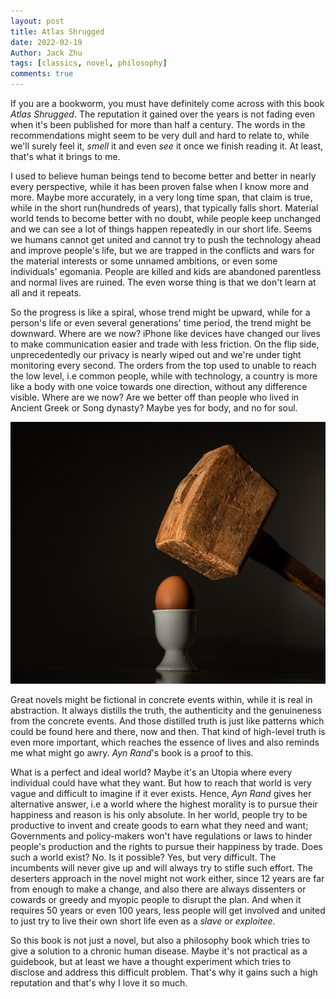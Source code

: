 ```yaml
---
layout: post
title: Atlas Shrugged
date: 2022-02-19
Author: Jack Zhu
tags: [classics, novel, philosophy]
comments: true
---
```


If you are a bookworm, you must have definitely come across with this book *Atlas Shrugged*. The reputation it gained over the years is not fading even when it's been published for more than half a century. The words in the recommendations might seem to be very dull and hard to relate to, while we'll surely feel it, *smell* it and even *see* it once we finish reading it. At least, that's what it brings to me.

I used to believe human beings tend to become better and better in nearly every perspective, while it has been proven false when I know more and more. Maybe more accurately, in a very long time span, that claim is true, while in the short run(hundreds of years), that typically falls short. Material world tends to become better with no doubt, while people keep unchanged and we can see a lot of things happen repeatedly in our short life. Seems we humans cannot get united and cannot try to push the technology ahead and improve people's life, but we are trapped in the conflicts and wars for the material interests or some unnamed ambitions, or even some individuals' egomania. People are killed and kids are abandoned parentless and normal lives are ruined. The even worse thing is that we don't learn at all and it repeats.

So the progress is like a spiral, whose trend might be upward, while for a person's life or even several generations' time period, the trend might be downward. Where are we now? iPhone like devices have changed our lives to make communication easier and trade with less friction. On the flip side, unprecedentedly our privacy is nearly wiped out and we're under tight monitoring every second. The orders from the top used to unable to reach the low level, i.e common people, while with technology, a country is more like a body with one voice towards one direction, without any difference visible. Where are we now? Are we better off than people who lived in Ancient Greek or Song dynasty? Maybe yes for body, and no for soul.

![conflict](../images/conflict.png)

Great novels might be fictional in concrete events within, while it is real in abstraction. It always distills the truth, the authenticity and the genuineness from the concrete events. And those distilled truth is just like patterns which could be found here and there, now and then. That kind of high-level truth is even more important, which reaches the essence of lives and also reminds me what might go awry. *Ayn Rand*'s book is a proof to this.

What is a perfect and ideal world? Maybe it's an Utopia where every individual could have what they want. But how to reach that world is very vague and difficult to imagine if it ever exists. Hence, *Ayn Rand* gives her alternative answer, i.e a world where the highest morality is to pursue their happiness and reason is his only absolute. In her world, people try to be productive to invent and create goods to earn what they need and want; Governments and policy-makers won't have regulations or laws to hinder people's production and the rights to pursue their happiness by trade. Does such a world exist? No. Is it possible? Yes, but very difficult. The incumbents will never give up and will always try to stifle such effort. The deserters approach in the novel might not work either, since 12 years are far from enough to make a change, and also there are always dissenters or cowards or greedy and myopic people to disrupt the plan. And when it requires 50 years or even 100 years, less people will get involved and united to just try to live their own short life even as a *slave* or *exploitee*.

So this book is not just a novel, but also a philosophy book which tries to give a solution to a chronic human disease. Maybe it's not practical as a guidebook, but at least we have a thought experiment which tries to disclose and address this difficult problem. That's why it gains such a high reputation and that's why I love it so much.